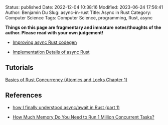 Status: published
Date: 2022-12-04 10:38:16
Modified: 2023-06-24 17:56:41
Author: Benjamin Du
Slug: async-in-rust
Title: Async in Rust
Category: Computer Science
Tags: Computer Science, programming, Rust, async

**Things on this page are fragmentary and immature notes/thoughts of the author. Please read with your own judgement!**

- [Improving async Rust codegen](https://swatinem.de/blog/improving-async-codegen/)

- [Implementation Details of async Rust](https://swatinem.de/blog/async-codegen/)


## Tutorials

[Basics of Rust Concurrency (Atomics and Locks Chapter 1)](https://www.youtube.com/watch?v=99Qzpv325yI)

## References

- [how I finally understood async/await in Rust (part 1)](https://hegdenu.net/posts/understanding-async-await-1/)

- [How Much Memory Do You Need to Run 1 Million Concurrent Tasks?](https://pkolaczk.github.io/memory-consumption-of-async/)
